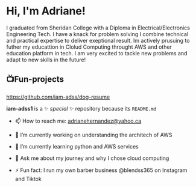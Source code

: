 <h1>Hi, I'm Adriane! </h1>

<p> I graduated from Sheridan College with a Diploma in Electrical/Electronics Engineering Tech. I have a knack for problem solving I combine technical and practical expertise to deliver exeptional result. Im actively prusuing to futher my educattion in Clolud Computing throught AWS and other education platform in tech. I am very excited to tackle new problems and adapt to new skills in the future! </p>

<h2>📺Fun-projects </h2>

https://github.com/iam-adss/dog-resume

**iam-adss1** is a ✨ _special_ ✨ repository because its `README.md`

- 📫 How to reach me: adrianehernandez@yahoo.ca

- 🔭 I’m currently working on understanding the architech of AWS 
- 🌱 I’m currently learning python and AWS services
- 💬 Ask me about my journey and why I chose cloud computing
- ⚡ Fun fact: I run my own barber business @blendss365 on Instagram and Tiktok

